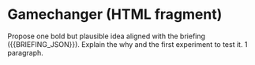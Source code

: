 # Gamechanger (HTML fragment)

Propose one bold but plausible idea aligned with the briefing ({{BRIEFING_JSON}}).
Explain the why and the first experiment to test it. 1 paragraph.
